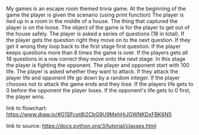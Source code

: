 My games is an escape room themed trivia game. At the beginning of the game the player is given the scenario (using print function)
The player is tied up in a room in the middle of a house. The thing that captured the player is on the loose. The object of the game
is for the player to get out of the house safely. The player is asked a series of questions (18 in total). If the player gets the question
right they move on to the next question. If they get it wrong they loop back to the first stage first question. If the player keeps questions
more than 8 times the game is over. If the players gets all 18 questions in a row correct they move onto the next stage. In this stage the
player is fighting the opponent. The player and opponent start with 100 life. The player is asked whether they want to attack. If they attack
the player life and opponent life go down by a random integer. If the player chooses not to attack the game ends and they lose. If the players
life gets to 0 before the opponent the player loses. If the opponent's life gets to 0 first, the player wins.

link to flowchart:
https://www.draw.io/#G1SFcpt8i2CbG9U9MehHiJGWNKDxFBK6N5

link to source:
https://docs.python.org/3/tutorial/classes.html

